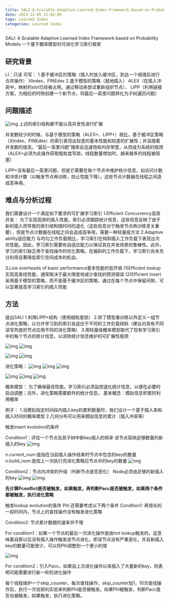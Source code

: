 ```yaml
---
title: SALI-A-Scalable-Adaptive-Learned-Index-Framework-based-on-Probability-Models
date: 2023-12-05 22:02:09
tags: Learned Index
categories: Learned Index
---
```


SALI: A Scalable Adaptive Learned Index Framework based on 
Probability Models
一个基于概率模型的可进化学习索引框架

## 研究背景
LI：只读
可写：
1.基于缓冲区的策略（插入时放入缓冲区，到达一个阈值后进行合并操作）
XIndex、FINEdex
2.基于模型的策略（就地插入）
ALEX（在插入冲突中，映射的slot已经被占用，通过移动来尝试重新组织节点）、
LIPP（利用链接方案，为相应的时隙创建一个新节点，将最后一英里问题转化为子树遍历问题）

## 问题描述
![img](../images/SALI-A-Scalable-Adaptive-Learned-Index-Framework-based-on-Probability-Models/1.png)
上述的索引结构都不能以高并发性进行扩展

并发数较少的时候，与基于模型的策略（ALEX+、LIPP+）相比，基于缓冲区策略（XIndex、FINEdex）的索引表现出较差的基本性能和较差的扩展性；并且随着并发数的提高，“最后一英里问题”搜索会迅速饱和内存带宽，从而成为系统的瓶颈（ALEX+必须为此操作获取粗粒度写锁，线程数量增加时，越来越多的线程被阻塞）

LIPP+没有最后一英里问题，但是它需要在每个节点中维护统计信息，如访问计数和冲突计数（以触发节点再训练，防止性能下降）。这些节点计数器在线程之间造成高争用。

## 难点与分析过程
我们需要设计一个满足如下要求的可扩展学习索引
1.Efficient Concurrency高效并发：
为了实现高效的插入性能，索引必须跟踪统计信息，这些信息反映了由于新的插入而导致的索引结构随时间的退化（这些信息对于触发节点再训练至关重要），但是节点计数器在线程之间会造成高争用，需要一种轻量级方法
2.Adaptive ability适应能力
与均匀工作负载相比，学习索引在倾斜插入工作负载下表现出次优性能。因此，学习索引需要有自适应能力以保证其在并发场景的鲁棒性。此外，学习的索引缺乏用于查找操作的优化策略。在偏斜的工作负载下，学习索引尚未充分利用显著降低索引空间成本的机会。

3.Low overheads of basic performance基本性能的低开销
(1)Efficient lookup
实现高查找性能，通常取决于最大限度地减少查找的预测错误
(2)Efficient insert
采用基于模型的策略，而不是基于缓冲区的策略，通过在每个节点中保留间隙，可以显著提高学习索引的插入性能

## 方法
提出SALI
1.利用LIPP+结构（使用细粒度锁）
2.除了模型重训练以外定义一组节点进化策略，以允许学习到的索引自适应于不同的工作负载倾斜（建议对具有不同读写热度的节点应用不同的进化策略）
3.用轻量级概率模型取代了现有学习索引中的每个节点的统计信息，以消除统计信息维护的可扩展性瓶颈

![img](../images/SALI-A-Scalable-Adaptive-Learned-Index-Framework-based-on-Probability-Models/2.png)
![img](../images/SALI-A-Scalable-Adaptive-Learned-Index-Framework-based-on-Probability-Models/3.png)

![img](../images/SALI-A-Scalable-Adaptive-Learned-Index-Framework-based-on-Probability-Models/4.png)
![img](../images/SALI-A-Scalable-Adaptive-Learned-Index-Framework-based-on-Probability-Models/5.png)

进化策略：
![img](../images/SALI-A-Scalable-Adaptive-Learned-Index-Framework-based-on-Probability-Models/6.png)
![img](../images/SALI-A-Scalable-Adaptive-Learned-Index-Framework-based-on-Probability-Models/7.png)
![img](../images/SALI-A-Scalable-Adaptive-Learned-Index-Framework-based-on-Probability-Models/8.png)

![img](../images/SALI-A-Scalable-Adaptive-Learned-Index-Framework-based-on-Probability-Models/9.png)
![img](../images/SALI-A-Scalable-Adaptive-Learned-Index-Framework-based-on-Probability-Models/10.png)
![img](../images/SALI-A-Scalable-Adaptive-Learned-Index-Framework-based-on-Probability-Models/11.png)

概率模型：
为了确保最佳性能，学习索引必须监控退化统计信息，以便在必要时启动调整；另外，进化策略需要额外的统计信息。
基本概念：模拟信息积累时利用概率

例子：
1.当模拟指定时间段内插入key的累积数量时，我们设计一个基于插入率和插入时间的概率模型
2.几何分布可以用来模拟信息的累计（插入冲突等）

触发insert evolution的条件

Condition1：评估一个节点及其子树中新key插入的频率
该节点容纳足够数量的新插入的key
![img](../images/SALI-A-Scalable-Adaptive-Learned-Index-Framework-based-on-Probability-Models/12.png)

n.current_num:是指在当前插入操作结束时节点中包含的key的数量
n.build_num:是指上一次执行完进化策略后节点中的key的数量
![img](../images/SALI-A-Scalable-Adaptive-Learned-Index-Framework-based-on-Probability-Models/13.png)

Condition2：节点内冲突的升级（判断节点是否恶化）
Node必须由足够的新插入的key
![img](../images/SALI-A-Scalable-Adaptive-Learned-Index-Framework-based-on-Probability-Models/14.png)
![img](../images/SALI-A-Scalable-Adaptive-Learned-Index-Framework-based-on-Probability-Models/15.png)

**先计算Pconflict是否被触发，如果触发，再判断Pacc是否被触发，如果两个条件都被触发，执行进化策略**

触发lookup evolution的条件
Phl 
还需要考虑以下两个条件
Condition1:
再很长的一段时间内，节点上的查找操作没有触发进化策略

Condition2:
节点累计数据的速率并不慢

For condition1：如果一个节点的最后一次进化操作是由hot lookup触发的，这意味着自那以后没有插入操作触发该节点进化，即该节点没有严重恶化，并且新插入key的数量可能很少，可以将Phl调整到一个更小的值

![img](../images/SALI-A-Scalable-Adaptive-Learned-Index-Framework-based-on-Probability-Models/16.png)

For condition2：引入Pacc，如果自上次进化操作以来插入了大量新的key，则表明可能需要进行新一轮的进化操作

每个线程维护一个skip_counter，每次查找操作，skip_counter加1，10次查找操作后，执行一次伯努利实验来判断Phl是否被触发。如果Phl被触发，判断Pacc是否也被触发，如果触发，执行进化策略。
